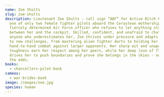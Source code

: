 ```yaml
---
name: Zoe Shults
slug: zoe-shults
description: Lieutenant Zoe Shults - call sign “ABF” for Active Bitch Face - is
  one of only two female fighter pilots aboard the Cerastean mothership and a
  fiercely determined Air Force officer who refuses to let anything stand
  between her and the cockpit. Skilled, confident, and unafraid to challenge
  anyone who underestimates her, Zoe thrives under pressure and adapts quickly
  to new challenges, from mastering alien fighter darts to holding her own in
  hand-to-hand combat against larger opponents. Her sharp wit and unapologetic
  toughness earn her respect among her peers, while her deep love of flying
  drives her to push boundaries and prove she belongs in the skies - no matter
  the odds.
books:
  - chancellors-pilot-book
cameos:
  - war-brides-book
image: /images/zoe.jpg
species: human
---
```

